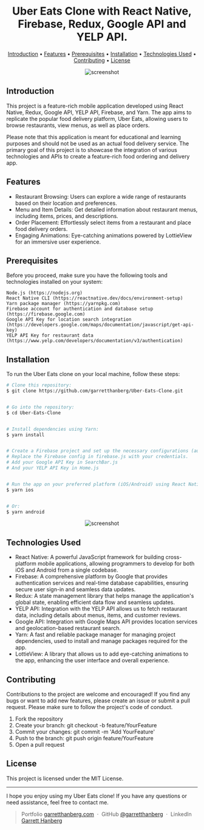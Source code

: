 <h1 align="center">
  Uber Eats Clone with React Native, Firebase, Redux, Google API and YELP API.
  <br>
</h1>

<p align="center">
  <a href="#introduction">Introduction</a> •
  <a href="#features">Features</a> •
  <a href="prerequisites">Prerequisites</a> •
  <a href="#installation">Installation</a> •
  <a href="#technologiesused">Technologies Used</a> •
  <a href="#contributing">Contributing</a> •
  <a href="#license">License</a>
</p>

<p align="center">
  <img src="https://github.com/garretthanberg/Uber-Eats-Clone/assets/115447682/dbb0230c-c879-48d9-9926-8bd529850ad5" alt="screenshot">
</p>

## Introduction

This project is a feature-rich mobile application developed using React Native, Redux, Google API, YELP API, Firebase, and Yarn. The app aims to replicate the popular food delivery platform, Uber Eats, allowing users to browse restaurants, view menus, as well as place orders.

Please note that this application is meant for educational and learning purposes and should not be used as an actual food delivery service. The primary goal of this project is to showcase the integration of various technologies and APIs to create a feature-rich food ordering and delivery app.

## Features

* Restaurant Browsing: Users can explore a wide range of restaurants based on their location and preferences.
* Menu and Item Details: Get detailed information about restaurant menus, including items, prices, and descriptions.
* Order Placement: Effortlessly select items from a restaurant and place food delivery orders.
* Engaging Animations: Eye-catching animations powered by LottieView for an immersive user experience.

<a id="prerequisites"></a>
## Prerequisites

Before you proceed, make sure you have the following tools and technologies installed on your system:

    Node.js (https://nodejs.org)
    React Native CLI (https://reactnative.dev/docs/environment-setup)
    Yarn package manager (https://yarnpkg.com)
    Firebase account for authentication and database setup (https://firebase.google.com)
    Google API Key for location search integration (https://developers.google.com/maps/documentation/javascript/get-api-key)
    YELP API Key for restaurant data (https://www.yelp.com/developers/documentation/v3/authentication)

## Installation

To run the Uber Eats clone on your local machine, follow these steps:

```bash
# Clone this repository:
$ git clone https://github.com/garretthanberg/Uber-Eats-Clone.git


# Go into the repository:
$ cd Uber-Eats-Clone 


# Install dependencies using Yarn:
$ yarn install


# Create a Firebase project and set up the necessary configurations (authentication and Firestore).
# Replace the Firebase config in firebase.js with your credentials.
# Add your Google API Key in SearchBar.js
# And your YELP API Key in Home.js


# Run the app on your preferred platform (iOS/Android) using React Native CLI:
$ yarn ios


# Or:
$ yarn android
```

<p align="center">
  <img src="https://github.com/garretthanberg/Uber-Eats-Clone/assets/115447682/9be5267e-02e3-472b-8548-dae73e0eeaf2" alt="screenshot">
</p>

<a id="technologiesused"></a>
## Technologies Used

* React Native: A powerful JavaScript framework for building cross-platform mobile applications, allowing programmers to develop for both iOS and Android from a single codebase.
* Firebase: A comprehensive platform by Google that provides authentication services and real-time database capabilities, ensuring secure user sign-in and seamless data updates.
* Redux: A state management library that helps manage the application's global state, enabling efficient data flow and seamless updates.
* YELP API: Integration with the YELP API allows us to fetch restaurant data, including details about menus, items, and customer reviews.
* Google API: Integration with Google Maps API provides location services and geolocation-based restaurant search.
* Yarn: A fast and reliable package manager for managing project dependencies, used to install and manage packages required for the app.
* LottieView: A library that allows us to add eye-catching animations to the app, enhancing the user interface and overall experience.

## Contributing

Contributions to the project are welcome and encouraged! If you find any bugs or want to add new features, please create an issue or submit a pull request. Please make sure to follow the project's code of conduct.

1. Fork the repository
2. Create your branch: git checkout -b feature/YourFeature
3. Commit your changes: git commit -m 'Add YourFeature'
4. Push to the branch: git push origin feature/YourFeature
5. Open a pull request

## License

This project is licensed under the MIT License.

---

I hope you enjoy using my Uber Eats clone! If you have any questions or need assistance, feel free to contact me.

> Portfolio [garretthanberg.com](https://www.garretthanberg.com) &nbsp;&middot;&nbsp;
> GitHub [@garretthanberg](https://github.com/garretthanberg) &nbsp;&middot;&nbsp;
> LinkedIn [Garrett Hanberg](https://www.linkedin.com/in/garrett-hanberg/) 
